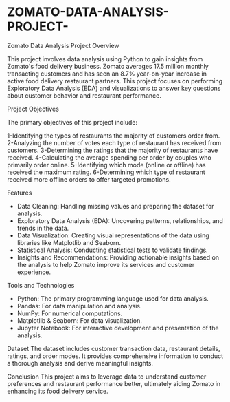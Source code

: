 # ZOMATO-DATA-ANALYSIS-PROJECT-
Zomato Data Analysis Project
Overview

This project involves data analysis using Python to gain insights from Zomato's food delivery business. Zomato averages 17.5 million monthly transacting customers and has seen an 8.7% year-on-year increase in active food delivery restaurant partners. This project focuses on performing Exploratory Data Analysis (EDA) and visualizations to answer key questions about customer behavior and restaurant performance.

Project Objectives

The primary objectives of this project include:

1-Identifying the types of restaurants the majority of customers order from.
2-Analyzing the number of votes each type of restaurant has received from customers.
3-Determining the ratings that the majority of restaurants have received.
4-Calculating the average spending per order by couples who primarily order online.
5-Identifying which mode (online or offline) has received the maximum rating.
6-Determining which type of restaurant received more offline orders to offer targeted promotions.


Features

* Data Cleaning: Handling missing values and preparing the dataset for analysis.
* Exploratory Data Analysis (EDA): Uncovering patterns, relationships, and trends in the data.
* Data Visualization: Creating visual representations of the data using libraries like Matplotlib and Seaborn.
* Statistical Analysis: Conducting statistical tests to validate findings.
* Insights and Recommendations: Providing actionable insights based on the analysis to help Zomato improve its services and customer experience.

  
Tools and Technologies

* Python: The primary programming language used for data analysis.
* Pandas: For data manipulation and analysis.
* NumPy: For numerical computations.
* Matplotlib & Seaborn: For data visualization.
* Jupyter Notebook: For interactive development and presentation of the analysis.

  
Dataset
The dataset includes customer transaction data, restaurant details, ratings, and order modes. It provides comprehensive information to conduct a thorough analysis and derive meaningful insights.

Conclusion
This project aims to leverage data to understand customer preferences and restaurant performance better, ultimately aiding Zomato in enhancing its food delivery service.
